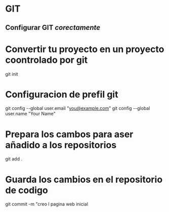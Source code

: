 # GIT
## Configurar GIT *corectamente*

# Convertir tu proyecto en un proyecto coontrolado por git
git init

# Configuracion de prefil git
git config --global user.email "you@example.com"
git config --global user.name "Your Name"

# Prepara los cambos para aser añadido a los repositorios
git add .

# Guarda los cambios en el repositorio de codigo
git commit -m "creo l pagina web inicial